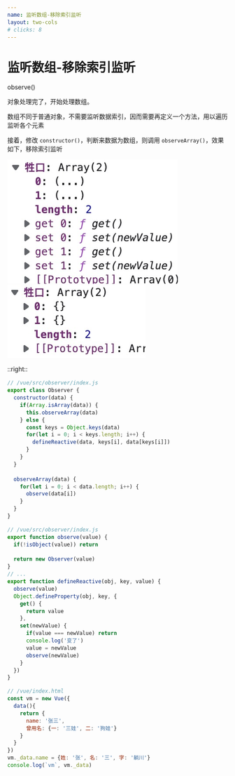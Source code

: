 ```yaml
---
name: 监听数组-移除索引监听
layout: two-cols
# clicks: 8
---
```


# 监听数组-移除索引监听

observe()

<!-- {{$slidev.nav.clicks}} -->

<v-clicks>

对象处理完了，开始处理数组。

数组不同于普通对象，不需要监听数据索引，因而需要再定义一个方法，用以遍历监听各个元素

接着，修改 `constructor()`，判断来数据为数组，则调用 `observeArray()`，效果如下，移除索引监听

<div class="grid grid-cols-2 gap-x-40">
<img src="/public/009/before.jpg" alt="修改前">
<img src="/public/009/after.jpg" alt="修改后">
</div>

</v-clicks>

<arrow v-click="4" x1="270" y1="385" x2="430" y2="370" color="#564" width="3" arrowSize="1" />

::right::

<v-clicks at="2">

<div v-if="$slidev.nav.clicks<5">

```js {1,2,14-19|1,3-12|all} {at:2}
// /vue/src/observer/index.js
export class Observer {
  constructor(data) {
    if(Array.isArray(data)) {
      this.observeArray(data)
    } else {
      const keys = Object.keys(data)
      for(let i = 0; i < keys.length; i++) {
        defineReactive(data, keys[i], data[keys[i]])
      }
    }
  }

  observeArray(data) {
    for(let i = 0; i < data.length; i++) {
      observe(data[i])
    }
  }
}
```
</div>
<div v-else-if="$slidev.nav.clicks>=5">

```js {1|1|1,18|all} {at:5}
// /vue/src/observer/index.js
export function observe(value) {
  if(!isObject(value)) return

  return new Observer(value)
}
// ...
export function defineReactive(obj, key, value) {
  observe(value)
  Object.defineProperty(obj, key, {
    get() {
      return value
    },
    set(newValue) {
      if(value === newValue) return
      console.log('变了')
      value = newValue
      observe(newValue)
    }
  })
}
```

```js {all|1,5,10,11|0|all} {at:5}
// /vue/index.html
const vm = new Vue({
  data(){
    return {
      name: '张三',
      曾用名: {一: '三娃', 二: '狗娃'}
    }
  }
})
vm._data.name = {姓: '张', 名: '三', 字: '躺川'}
console.log(`vm`, vm._data)
```
</div>
</v-clicks>

